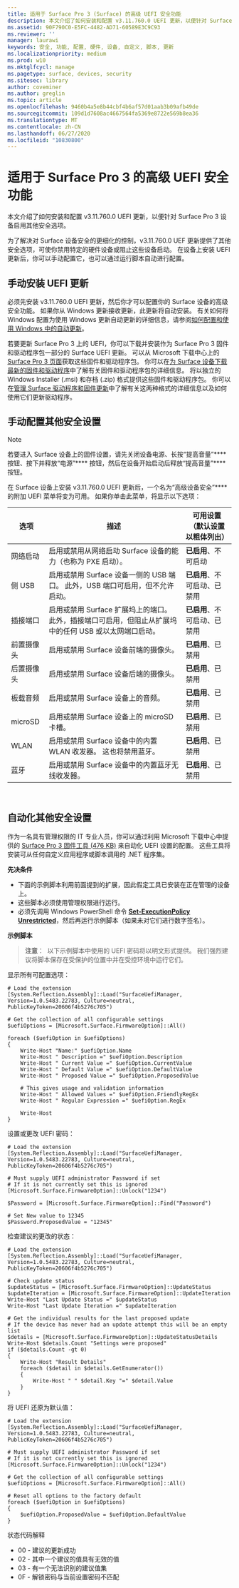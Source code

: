 ```yaml
---
title: 适用于 Surface Pro 3 (Surface) 的高级 UEFI 安全功能
description: 本文介绍了如何安装和配置 v3.11.760.0 UEFI 更新，以便针对 Surface Pro 3 设备启用其他安全选项。
ms.assetid: 90F790C0-E5FC-4482-AD71-60589E3C9C93
ms.reviewer: ''
manager: laurawi
keywords: 安全, 功能, 配置, 硬件, 设备, 自定义, 脚本, 更新
ms.localizationpriority: medium
ms.prod: w10
ms.mktglfcycl: manage
ms.pagetype: surface, devices, security
ms.sitesec: library
author: coveminer
ms.author: greglin
ms.topic: article
ms.openlocfilehash: 9460b4a5e8b44cbf4b6af57d01aab3b09afb49de
ms.sourcegitcommit: 109d1d7608ac4667564fa5369e8722e569b8ea36
ms.translationtype: MT
ms.contentlocale: zh-CN
ms.lasthandoff: 06/27/2020
ms.locfileid: "10830800"
---
```

# 适用于 Surface Pro 3 的高级 UEFI 安全功能


本文介绍了如何安装和配置 v3.11.760.0 UEFI 更新，以便针对 Surface Pro 3 设备启用其他安全选项。

为了解决对 Surface 设备安全的更细化的控制，v3.11.760.0 UEF 更新提供了其他安全选项，可使你禁用特定的硬件设备或阻止这些设备启动。 在设备上安装 UEFI 更新后，你可以手动配置它，也可以通过运行脚本自动进行配置。

## 手动安装 UEFI 更新


必须先安装 v3.11.760.0 UEFI 更新，然后你才可以配置你的 Surface 设备的高级安全功能。 如果你从 Windows 更新接收更新，此更新将自动安装。 有关如何将 Windows 配置为使用 Windows 更新自动更新的详细信息，请参阅[如何配置和使用 Windows 中的自动更新](https://support.microsoft.com/kb/306525)。

若要更新 Surface Pro 3 上的 UEFI，你可以下载并安装作为 Surface Pro 3 固件和驱动程序包一部分的 Surface UEFI 更新。 可以从 Microsoft 下载中心上的[Surface Pro 3 页面](https://www.microsoft.com/download/details.aspx?id=38826)获取这些固件和驱动程序包。 你可以在[为 Surface 设备下载最新的固件和驱动程序](https://technet.microsoft.com/itpro/surface/deploy-the-latest-firmware-and-drivers-for-surface-devices)中了解有关固件和驱动程序包的详细信息。 将以独立的 Windows Installer (.msi) 和存档 (.zip) 格式提供这些固件和驱动程序包。 你可以在[管理 Surface 驱动程序和固件更新](https://technet.microsoft.com/itpro/surface/manage-surface-pro-3-firmware-updates)中了解有关这两种格式的详细信息以及如何使用它们更新驱动程序。

## 手动配置其他安全设置


>[!NOTE]
>若要进入 Surface 设备上的固件设置，请先关闭设备电源、长按“提高音量”**** 按钮、按下并释放“电源”**** 按钮，然后在设备开始启动后释放“提高音量”**** 按钮。

在 Surface 设备上安装 v3.11.760.0 UEFI 更新后，一个名为“高级设备安全”**** 的附加 UEFI 菜单将变为可用。 如果你单击此菜单，将显示以下选项：

| 选项         | 描述                                                                                                                                                                          | 可用设置（默认设置以粗体列出） |
|----------------|--------------------------------------------------------------------------------------------------------------------------------------------------------------------------------------|---------------------------------------------|
| 网络启动   | 启用或禁用从网络启动 Surface 设备的能力（也称为 PXE 启动）。                                                                            | **已启用**、不可启动                   |
| 侧 USB       | 启用或禁用 Surface 设备一侧的 USB 端口。 此外，USB 端口可启用，但不允许启动。                                                | **已启用**、不可启动、已禁用         |
| 插接端口   | 启用或禁用 Surface 扩展坞上的端口。 此外，插接端口可启用，但阻止从扩展坞中的任何 USB 或以太网端口启动。 | **已启用**、不可启动、已禁用         |
| 前置摄像头   | 启用或禁用 Surface 设备前端的摄像头。                                                                                                                   | **已启用**、已禁用                       |
| 后置摄像头    | 启用或禁用 Surface 设备后端的摄像头。                                                                                                                    | **已启用**、已禁用                       |
| 板载音频 | 启用或禁用 Surface 设备上的音频。                                                                                                                                     | **已启用**、已禁用                       |
| microSD        | 启用或禁用 Surface 设备上的 microSD 卡槽。                                                                                                                          | **已启用**、已禁用                       |
| WLAN           | 启用或禁用 Surface 设备中的内置 WLAN 收发器。 这也将禁用蓝牙。                                                                              | **已启用**、已禁用                       |
| 蓝牙      | 启用或禁用 Surface 设备中的内置蓝牙无线收发器。                                                                                                        | **已启用**、已禁用                       |

 

## 自动化其他安全设置


作为一名具有管理权限的 IT 专业人员，你可以通过利用 Microsoft 下载中心中提供的 [Surface Pro 3 固件工具 (476 KB)](https://go.microsoft.com/fwlink/p/?LinkID=618038) 来自动化 UEFI 设置的配置。 这些工具将安装可从任何自定义应用程序或脚本调用的 .NET 程序集。

**先决条件**

-   下面的示例脚本利用前面提到的扩展，因此假定工具已安装在正在管理的设备上。
-   这些脚本必须使用管理权限进行运行。
-   必须先调用 Windows PowerShell 命令 [**Set-ExecutionPolicy Unrestricted**](https://technet.microsoft.com/library/ee176961.aspx)，然后再运行示例脚本（如果未对它们进行数字签名）。

**示例脚本**

>**注意**：&nbsp;&nbsp;以下示例脚本中使用的 UEFI 密码将以明文形式提供。 我们强烈建议将脚本保存在受保护的位置中并在受控环境中运行它们。


显示所有可配置选项：

```
# Load the extension 
[System.Reflection.Assembly]::Load("SurfaceUefiManager, Version=1.0.5483.22783, Culture=neutral, PublicKeyToken=20606f4b5276c705")  
 
# Get the collection of all configurable settings 
$uefiOptions = [Microsoft.Surface.FirmwareOption]::All() 
 
foreach ($uefiOption in $uefiOptions) 
{ 
    Write-Host "Name:" $uefiOption.Name 
    Write-Host " Description =" $uefiOption.Description 
    Write-Host " Current Value =" $uefiOption.CurrentValue 
    Write-Host " Default Value =" $uefiOption.DefaultValue 
    Write-Host " Proposed Value =" $uefiOption.ProposedValue 
     
    # This gives usage and validation information 
    Write-Host " Allowed Values =" $uefiOption.FriendlyRegEx 
    Write-Host " Regular Expression =" $uefiOption.RegEx 
     
    Write-Host 
}
```

设置或更改 UEFI 密码：

```
# Load the extension 
[System.Reflection.Assembly]::Load("SurfaceUefiManager, Version=1.0.5483.22783, Culture=neutral, PublicKeyToken=20606f4b5276c705")  
 
# Must supply UEFI administrator Password if set 
# If it is not currently set this is ignored 
[Microsoft.Surface.FirmwareOption]::Unlock("1234") 
 
$Password = [Microsoft.Surface.FirmwareOption]::Find("Password") 
 
# Set New value to 12345 
$Password.ProposedValue = "12345"
```

检查建议的更改的状态：

```
# Load the extension 
[System.Reflection.Assembly]::Load("SurfaceUefiManager, Version=1.0.5483.22783, Culture=neutral, PublicKeyToken=20606f4b5276c705")  
 
# Check update status 
$updateStatus = [Microsoft.Surface.FirmwareOption]::UpdateStatus 
$updateIteration = [Microsoft.Surface.FirmwareOption]::UpdateIteration 
Write-Host "Last Update Status =" $updateStatus 
Write-Host "Last Update Iteration =" $updateIteration 
 
# Get the individual results for the last proposed update 
# If the device has never had an update attempt this will be an empty list 
$details = [Microsoft.Surface.FirmwareOption]::UpdateStatusDetails 
Write-Host $details.Count "Settings were proposed" 
if ($details.Count -gt 0) 
{ 
    Write-Host "Result Details" 
    foreach ($detail in $details.GetEnumerator()) 
    { 
        Write-Host " " $detail.Key "=" $detail.Value 
    } 
}
```

将 UEFI 还原为默认值：

```
# Load the extension 
[System.Reflection.Assembly]::Load("SurfaceUefiManager, Version=1.0.5483.22783, Culture=neutral, PublicKeyToken=20606f4b5276c705")  
 
# Must supply UEFI administrator Password if set 
# If it is not currently set this is ignored 
[Microsoft.Surface.FirmwareOption]::Unlock("1234") 
 
# Get the collection of all configurable settings 
$uefiOptions = [Microsoft.Surface.FirmwareOption]::All() 
 
# Reset all options to the factory default 
foreach ($uefiOption in $uefiOptions) 
{ 
    $uefiOption.ProposedValue = $uefiOption.DefaultValue 
}
```

状态代码解释

-   00 - 建议的更新成功
-   02 - 其中一个建议的值具有无效的值
-   03 - 有一个无法识别的建议值集
-   0F - 解锁密码与当前设置密码不匹配

 

 





